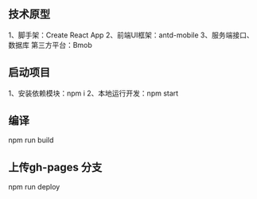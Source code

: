 ## 技术原型
1、脚手架：Create React App
2、前端UI框架：antd-mobile
3、服务端接口、数据库 第三方平台：Bmob

## 启动项目
1、安装依赖模块：npm i
2、本地运行开发：npm start

## 编译
npm run build

## 上传gh-pages 分支
npm run deploy